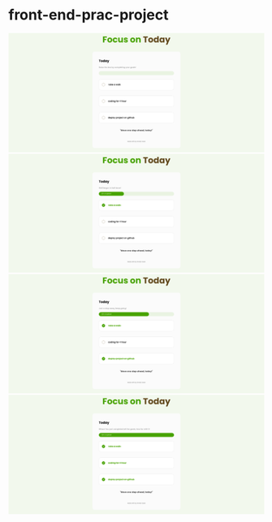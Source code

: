 # front-end-prac-project

![](images/image00.png)
![](images/image01.png)
![](images/image02.png)
![](images/image03.png)
